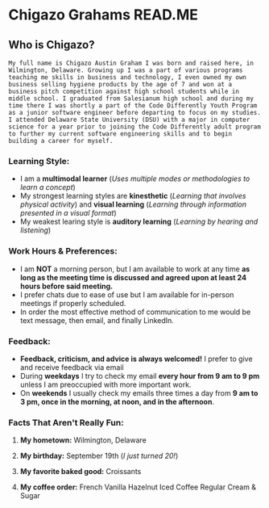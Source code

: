# Chigazo Grahams READ.ME

## Who is Chigazo?
    My full name is Chigazo Austin Graham I was born and raised here, in Wilmington, Delaware. Growing up I was a part of various programs teaching me skills in business and technology, I even owned my own business selling hygiene products by the age of 7 and won at a business pitch competition against high school students while in middle school. I graduated from Salesianum high school and during my time there I was shortly a part of the Code Differently Youth Program as a junior software engineer before departing to focus on my studies. I attended Delaware State University (DSU) with a major in computer science for a year prior to joining the Code Differently adult program to further my current software engineering skills and to begin building a career for myself. 

### Learning Style:
*  I am a **multimodal learner** (*Uses multiple modes or methodologies to learn a concept*)
*  My strongest learning styles are **kinesthetic** (*Learning that involves physical activity*) and **visual learning** (*Learning through information presented in a visual format*)
*  My weakest learing style is **auditory learning** (*Learning by hearing and listening*)

### Work Hours & Preferences:
* I am **NOT** a morning person, but I am available to work at any time **as long as the meeting time is discussed and agreed upon at least 24 hours before said meeting.**
* I prefer chats due to ease of use but I am available for in-person meetings if properly scheduled.
* In order the most effective method of communication to me would be text message, then email, and finally LinkedIn.
  
### Feedback:
  
* **Feedback, criticism, and advice  is always welcomed!** I prefer to give and receive feedback via email
* During **weekdays** I try to check my email **every hour from 9 am to 9 pm** unless I am preoccupied with more important work.
* On **weekends** I usually check my emails three times a day from **9 am to 3 pm, once in the morning, at noon, and in the afternoon**.
  
### Facts That Aren't Really Fun:

1. **My hometown:** Wilmington, Delaware

1. **My birthday:** September 19th (*I just turned 20!*)
1. **My favorite baked good:** Croissants
1. **My coffee order:** French Vanilla Hazelnut Iced Coffee Regular Cream & Sugar

